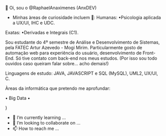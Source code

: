👋 Oi, sou o  @RaphaelAnaximenes (AnxDEV)

- Minhas àreas de curiosidade incluem 👀:
Humanas:
•Psicologia aplicada a UX/UI, IHC e UDC.

Exatas:
•Derivadas e Integrais (C1).

Sou estudante do 4º semestre de Análise e Desenvolvimento de Sistemas, pela FATEC Artur Azevedo - Mogi Mirim.
Particularmente gosto de automação web para experiência do usuário, desenvolvimento de Front-End.
Só tive contato com back-end nos meus estudos. (Por isso sou todo ouvidos caso queiram falar sobre... acho demais!)


Linguagens de estudo:
JAVA, JAVASCRIPT e SQL (MySQL), UML2, UX/UI, C.

Àreas da informática que pretendo me aprofundar:

• Big Data
• 


}
- 🌱 I’m currently learning ...
- 💞️ I’m looking to collaborate on ...
- 📫 How to reach me ...

<!---
RaphaelAnaximenes/RaphaelAnaximenes is a ✨ special ✨ repository because its `README.md` (this file) appears on your GitHub profile.
You can click the Preview link to take a look at your changes.
--->
